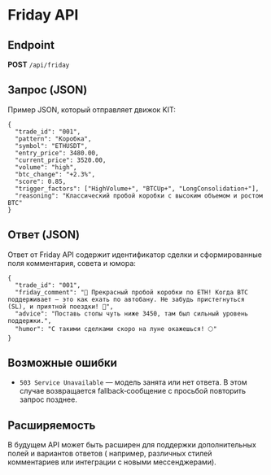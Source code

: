# Friday API

## Endpoint

**POST** `/api/friday`

## Запрос (JSON)

Пример JSON, который отправляет движок KIT:

    {
      "trade_id": "001",
      "pattern": "Коробка",
      "symbol": "ETHUSDT",
      "entry_price": 3480.00,
      "current_price": 3520.00,
      "volume": "high",
      "btc_change": "+2.3%",
      "score": 0.85,
      "trigger_factors": ["HighVolume+", "BTCUp+", "LongConsolidation+"],
      "reasoning": "Классический пробой коробки с высоким объемом и ростом BTC"
    }

## Ответ (JSON)

Ответ от Friday API содержит идентификатор сделки и сформированные поля комментария, совета и юмора:

    {
      "trade_id": "001",
      "friday_comment": "🚀 Прекрасный пробой коробки по ETH! Когда BTC поддерживает — это как ехать по автобану. Не забудь пристегнуться (SL), и приятной поездки! 🐳",
      "advice": "Поставь стопы чуть ниже 3450, там был сильный уровень поддержки.",
      "humor": "С такими сделками скоро на луне окажешься! 🌕"
    }

## Возможные ошибки

- `503 Service Unavailable` — модель занята или нет ответа. В этом случае возвращается fallback‑сообщение с просьбой повторить запрос позднее.

## Расширяемость

В будущем API может быть расширен для поддержки дополнительных полей и вариантов ответов ( например, различных стилей комментариев или интеграции с новыми мессенджерами).
